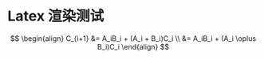 # Latex 渲染测试

$$
\begin{align}
C_{i+1} &= A_iB_i + (A_i + B_i)C_i \\
        &= A_iB_i + (A_i \oplus B_i)C_i
\end{align}
$$
